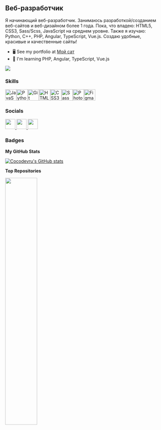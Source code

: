 Веб-разработчик
---------------

Я начинающий веб-разработчик. Занимаюсь разработкой/созданием веб-сайтов и веб-дизайном более 1 года. Пока, что владею: HTML5, CSS3, Sass/Scss, JavaScript на среднем уровне. Также я изучаю: Python, C++, PHP, Angular, TypeScript, Vue.js. Создаю удобные, красивые и качественные сайты!

* 🖥️ See my portfolio at [Мой сат](http://cocodev.ru/)
* 🧠 I'm learning PHP, Angular, TypeScript, Vue.js

<a href="https://www.github.com/Cocodevru" target="_blank" rel="noreferrer"><img
src="https://img.shields.io/github/followers/Cocodevru?logo=github&style=for-the-badge&color=3382ed&labelColor=1c1917" /></a>
### Skills

<p align="left"> <a href="https://developer.mozilla.org/en-US/docs/Web/JavaScript" target="_blank" rel="noreferrer"><img src="https://raw.githubusercontent.com/danielcranney/readme-generator/main/public/icons/skills/javascript-colored.svg" width="36" height="36" alt="JavaScript" /></a><a href="https://www.python.org/" target="_blank" rel="noreferrer"><img src="https://raw.githubusercontent.com/danielcranney/readme-generator/main/public/icons/skills/python-colored.svg" width="36" height="36" alt="Python" /></a><a href="https://git-scm.com/" target="_blank" rel="noreferrer"><img src="https://raw.githubusercontent.com/danielcranney/readme-generator/main/public/icons/skills/git-colored.svg" width="36" height="36" alt="Git" /></a><a href="https://developer.mozilla.org/en-US/docs/Glossary/HTML5" target="_blank" rel="noreferrer"><img src="https://raw.githubusercontent.com/danielcranney/readme-generator/main/public/icons/skills/html5-colored.svg" width="36" height="36" alt="HTML5" /></a><a href="https://www.w3.org/TR/CSS/#css" target="_blank" rel="noreferrer"><img src="https://raw.githubusercontent.com/danielcranney/readme-generator/main/public/icons/skills/css3-colored.svg" width="36" height="36" alt="CSS3" /></a><a href="https://sass-lang.com/" target="_blank" rel="noreferrer"><img src="https://raw.githubusercontent.com/danielcranney/readme-generator/main/public/icons/skills/sass-colored.svg" width="36" height="36" alt="Sass" /></a><a href="https://www.adobe.com/uk/products/photoshop.html" target="_blank" rel="noreferrer"><img src="https://raw.githubusercontent.com/danielcranney/readme-generator/main/public/icons/skills/photoshop-colored.svg" width="36" height="36" alt="Photoshop" /></a><a href="https://www.figma.com/" target="_blank" rel="noreferrer"><img src="https://raw.githubusercontent.com/danielcranney/readme-generator/main/public/icons/skills/figma-colored.svg" width="36" height="36" alt="Figma" /></a> </p>

### Socials
<p align="left"> <a href="https://discord.com/users/cocodevru" target="_blank" rel="noreferrer"> <picture> <source media="(prefers-color-scheme: dark)" srcset="undefined" /> <source media="(prefers-color-scheme: light)" srcset="https://raw.githubusercontent.com/danielcranney/readme-generator/main/public/icons/socials/discord.svg" /> <img src="https://raw.githubusercontent.com/danielcranney/readme-generator/main/public/icons/socials/discord.svg" width="32" height="32" /> </picture> </a> <a href="https://glitch.com/@coconutf" target="_blank" rel="noreferrer"> <picture> <source media="(prefers-color-scheme: dark)" srcset="https://www.svgrepo.com/show/353793/glitch-icon.svg" /> <source media="(prefers-color-scheme: light)" srcset="https://www.svgrepo.com/show/353793/glitch-icon.svg" /> <img src="https://www.svgrepo.com/show/353793/glitch-icon.svg" width="32" height="32" /> </picture> </a> <a href="https://t.me/cocodevru" target="_blank" rel="noreferrer"> <picture> <source media="(prefers-color-scheme: dark)" srcset="undefined" /> <source media="(prefers-color-scheme: light)" srcset="https://www.svgrepo.com/show/452115/telegram.svg" /> <img src="https://www.svgrepo.com/show/452115/telegram.svg" width="32" height="32" /> </picture> </a></p>

### Badges

<b>My GitHub Stats</b>

<a href="http://www.github.com/Cocodevru"><img src="https://github-readme-stats.vercel.app/api?username=Cocodevru&show_icons=true&hide=&count_private=true&title_color=facc15&text_color=ffffff&icon_color=3382ed&bg_color=1c1917&hide_border=true&show_icons=true" alt="Cocodevru's GitHub stats" /></a>

<b>Top Repositories</b>

<div width="100%" align="center"><a href="https://github.com/Cocodevru/burgers" align="left"><img align="left" width="45%" src="https://github-readme-stats.vercel.app/api/pin/?username=Cocodevru&repo=burgers&title_color=facc15&text_color=ffffff&icon_color=3382ed&bg_color=1c1917&hide_border=true&locale=en" /></a></div><br /><br /><br /><br /><br /><br /><br />
